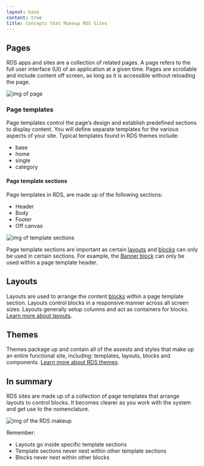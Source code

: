 ```yaml
---
layout: base
content: true
title: Concepts that Makeup RDS Sites
---
```


## Pages

RDS apps and sites are a collection of related pages. A page refers to the full user interface (UI) of an application at a given time. Pages are scrollable and include content off screen, as long as it is accessible without reloading the page.

![img of page](http://cu-raven.s3.amazonaws.com/assets/img/docs/page.png)

### Page templates

Page templates control the page’s design and establish predefined sections to display content. You will define separate templates for the various aspects of your site. Typical templates found in RDS themes include:

- base
- home
- single
- category

#### Page template sections

Page templates in RDS, are made up of the following sections:

- Header
- Body
- Footer
- Off canvas

![img of template sections ](http://cu-raven.s3.amazonaws.com/assets/img/docs/template.png)

Page template sections are important as certain [layouts](#) and [blocks](#) can only be used in certain sections. For example, the [Banner block](#) can only be used within a page template header.

## Layouts

Layouts are used to arrange the content [blocks](#) within a page template section. Layouts control blocks in a responsive manner across all screen sizes. Layouts generally setup columns and act as containers for blocks. [Learn more about layouts](#).

## Themes

Themes package up and contain all of the assests and styles that make up an entire functional site, including: templates, layouts, blocks and components. [Learn more about RDS themes](#).

## In summary

RDS sites are made up of a collection of page templates that arrange layouts to control blocks. It becomes clearer as you work with the system and get use to the nomenclature.

![img of the RDS makeup](http://cu-raven.s3.amazonaws.com/assets/img/docs/makeup.png)

Remember:

- Layouts go inside specific template sections
- Template sections never nest within other template sections
- Blocks never nest within other blocks



